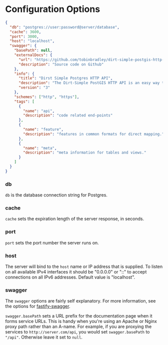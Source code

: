 # Configuration Options

```json
{
  "db": "postgres://user:password@server/database",
  "cache": 3600,
  "port": 3000,
  "host": "localhost",
  "swagger": {
    "basePath": null,
    "externalDocs": {
      "url": "https://github.com/tobinbradley/dirt-simple-postgis-http-api",
      "description": "Source code on Github"
    },
    "info": {
      "title": "Dirst Simple Postgres HTTP API",
      "description": "The Dirt-Simple PostGIS HTTP API is an easy way to expose geospatial functionality to your applications. It takes simple requests over HTTP and returns JSON, JSONP, or protobuf (Mapbox Vector Tile) to the requester. Although the focus of the project has generally been on exposing PostGIS functionality to web apps, you can use the framework to make an API to any database.",
      "version": "3"
    },
    "schemes": ["http", "https"],
    "tags": [
      {
        "name": "api",
        "description": "code related end-points"
      },
      {
        "name": "feature",
        "description": "features in common formats for direct mapping."
      },
      {
        "name": "meta",
        "description": "meta information for tables and views."
      }
    ]
  }
}
```

### db

`db` is the database connection string for Postgres.

### cache

`cache` sets the expiration length of the server response, in seconds.

### port

`port` sets the port number the server runs on.

### host

The server will bind to the `host` name or IP address that is supplied.
To listen on all available IPv4 interfaces it should be "0.0.0.0" or "::" to accept connections on all IPv6 addresses.
Default value is "localhost".

### swagger

The `swagger` options are fairly self explanatory. For more information, see the options for [fastify-swagger](https://github.com/fastify/fastify-swagger).

`swagger.basePath` sets a URL prefix for the documentation page when it forms service URLs. This is handy when you're using an Apache or Nginx proxy path rather than an A-name. For example, if you are proxying the services to `http://server.com/api`, you would set `swagger.basePath` to `"/api"`. Otherwise leave it set to `null`.
